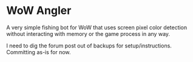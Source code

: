# WoW Angler
A very simple fishing bot for WoW that uses screen pixel color detection without interacting with memory or the game process in any way.

I need to dig the forum post out of backups for setup/instructions.  Committing as-is for now.